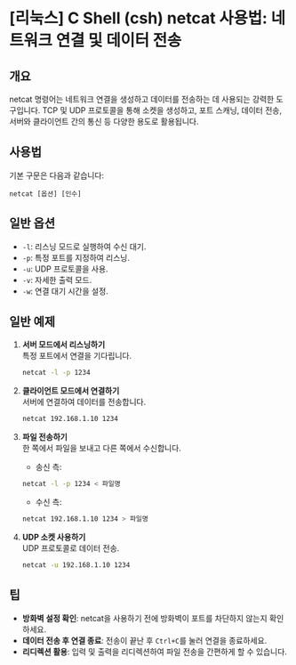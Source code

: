 # [리눅스] C Shell (csh) netcat 사용법: 네트워크 연결 및 데이터 전송

## 개요
netcat 명령어는 네트워크 연결을 생성하고 데이터를 전송하는 데 사용되는 강력한 도구입니다. TCP 및 UDP 프로토콜을 통해 소켓을 생성하고, 포트 스캐닝, 데이터 전송, 서버와 클라이언트 간의 통신 등 다양한 용도로 활용됩니다.

## 사용법
기본 구문은 다음과 같습니다:

```
netcat [옵션] [인수]
```

## 일반 옵션
- `-l`: 리스닝 모드로 실행하여 수신 대기.
- `-p`: 특정 포트를 지정하여 리스닝.
- `-u`: UDP 프로토콜을 사용.
- `-v`: 자세한 출력 모드.
- `-w`: 연결 대기 시간을 설정.

## 일반 예제
1. **서버 모드에서 리스닝하기**  
   특정 포트에서 연결을 기다립니다.
   ```bash
   netcat -l -p 1234
   ```

2. **클라이언트 모드에서 연결하기**  
   서버에 연결하여 데이터를 전송합니다.
   ```bash
   netcat 192.168.1.10 1234
   ```

3. **파일 전송하기**  
   한 쪽에서 파일을 보내고 다른 쪽에서 수신합니다.
   - 송신 측:
   ```bash
   netcat -l -p 1234 < 파일명
   ```
   - 수신 측:
   ```bash
   netcat 192.168.1.10 1234 > 파일명
   ```

4. **UDP 소켓 사용하기**  
   UDP 프로토콜로 데이터 전송.
   ```bash
   netcat -u 192.168.1.10 1234
   ```

## 팁
- **방화벽 설정 확인**: netcat을 사용하기 전에 방화벽이 포트를 차단하지 않는지 확인하세요.
- **데이터 전송 후 연결 종료**: 전송이 끝난 후 `Ctrl+C`를 눌러 연결을 종료하세요.
- **리디렉션 활용**: 입력 및 출력을 리디렉션하여 파일 전송을 간편하게 할 수 있습니다.